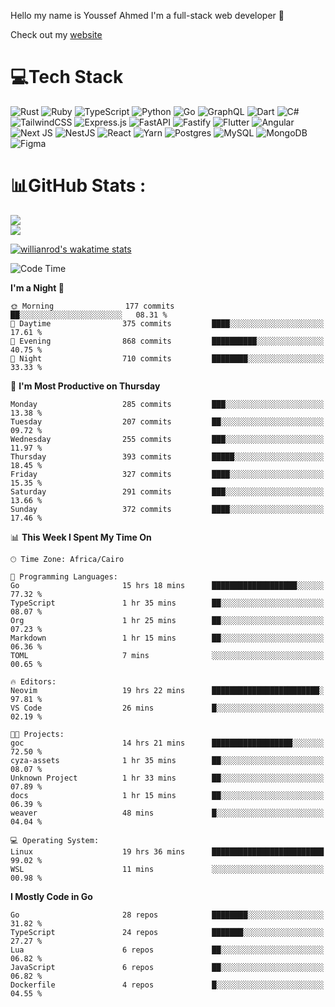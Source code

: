 Hello my name is Youssef Ahmed I'm a full-stack web developer 👋

Check out my [website](https://youssefahmed.vercel.app)
 
# 💻Tech Stack

![Rust](https://img.shields.io/badge/rust-%23000000.svg?style=for-the-badge&logo=rust&logoColor=white) ![Ruby](https://img.shields.io/badge/ruby-%23CC342D.svg?style=for-the-badge&logo=ruby&logoColor=white) ![TypeScript](https://img.shields.io/badge/typescript-%23007ACC.svg?style=for-the-badge&logo=typescript&logoColor=white) ![Python](https://img.shields.io/badge/python-3670A0?style=for-the-badge&logo=python&logoColor=ffdd54) ![Go](https://img.shields.io/badge/go-%2300ADD8.svg?style=for-the-badge&logo=go&logoColor=white) ![GraphQL](https://img.shields.io/badge/-GraphQL-E10098?style=for-the-badge&logo=graphql&logoColor=white) ![Dart](https://img.shields.io/badge/dart-%230175C2.svg?style=for-the-badge&logo=dart&logoColor=white) ![C#](https://img.shields.io/badge/c%23-%23239120.svg?style=for-the-badge&logo=c-sharp&logoColor=white) ![TailwindCSS](https://img.shields.io/badge/tailwindcss-%2338B2AC.svg?style=for-the-badge&logo=tailwind-css&logoColor=white) ![Express.js](https://img.shields.io/badge/express.js-%23404d59.svg?style=for-the-badge&logo=express&logoColor=%2361DAFB) ![FastAPI](https://img.shields.io/badge/FastAPI-005571?style=for-the-badge&logo=fastapi) ![Fastify](https://img.shields.io/badge/fastify-%23000000.svg?style=for-the-badge&logo=fastify&logoColor=white) ![Flutter](https://img.shields.io/badge/Flutter-%2302569B.svg?style=for-the-badge&logo=Flutter&logoColor=white) ![Angular](https://img.shields.io/badge/angular-%23DD0031.svg?style=for-the-badge&logo=angular&logoColor=white) ![Next JS](https://img.shields.io/badge/Next-black?style=for-the-badge&logo=next.js&logoColor=white) ![NestJS](https://img.shields.io/badge/nestjs-%23E0234E.svg?style=for-the-badge&logo=nestjs&logoColor=white) ![React](https://img.shields.io/badge/react-%2320232a.svg?style=for-the-badge&logo=react&logoColor=%2361DAFB) ![Yarn](https://img.shields.io/badge/yarn-%232C8EBB.svg?style=for-the-badge&logo=yarn&logoColor=white) ![Postgres](https://img.shields.io/badge/postgres-%23316192.svg?style=for-the-badge&logo=postgresql&logoColor=white) ![MySQL](https://img.shields.io/badge/mysql-%2300f.svg?style=for-the-badge&logo=mysql&logoColor=white) ![MongoDB](https://img.shields.io/badge/MongoDB-%234ea94b.svg?style=for-the-badge&logo=mongodb&logoColor=white)     ![Figma](https://img.shields.io/badge/figma-%23F24E1E.svg?style=for-the-badge&logo=figma&logoColor=white)

# 📊GitHub Stats :

![](https://github-readme-stats.vercel.app/api?username=joetifa2003&theme=tokyonight&hide_border=false&include_all_commits=false&count_private=false)<br/>
![](https://github-readme-streak-stats.herokuapp.com/?user=joetifa2003&theme=tokyonight&hide_border=false)<br/>

[![willianrod's wakatime stats](https://github-readme-stats.vercel.app/api/wakatime?username=joetifa2003&layout=compact)](https://github.com/anuraghazra/github-readme-stats)
<!--START_SECTION:waka-->
![Code Time](http://img.shields.io/badge/Code%20Time-3%2C699%20hrs%201%20min-blue)

**I'm a Night 🦉** 

```text
🌞 Morning                177 commits         ██░░░░░░░░░░░░░░░░░░░░░░░   08.31 % 
🌆 Daytime                375 commits         ████░░░░░░░░░░░░░░░░░░░░░   17.61 % 
🌃 Evening                868 commits         ██████████░░░░░░░░░░░░░░░   40.75 % 
🌙 Night                  710 commits         ████████░░░░░░░░░░░░░░░░░   33.33 % 
```
📅 **I'm Most Productive on Thursday** 

```text
Monday                   285 commits         ███░░░░░░░░░░░░░░░░░░░░░░   13.38 % 
Tuesday                  207 commits         ██░░░░░░░░░░░░░░░░░░░░░░░   09.72 % 
Wednesday                255 commits         ███░░░░░░░░░░░░░░░░░░░░░░   11.97 % 
Thursday                 393 commits         █████░░░░░░░░░░░░░░░░░░░░   18.45 % 
Friday                   327 commits         ████░░░░░░░░░░░░░░░░░░░░░   15.35 % 
Saturday                 291 commits         ███░░░░░░░░░░░░░░░░░░░░░░   13.66 % 
Sunday                   372 commits         ████░░░░░░░░░░░░░░░░░░░░░   17.46 % 
```


📊 **This Week I Spent My Time On** 

```text
🕑︎ Time Zone: Africa/Cairo

💬 Programming Languages: 
Go                       15 hrs 18 mins      ███████████████████░░░░░░   77.32 % 
TypeScript               1 hr 35 mins        ██░░░░░░░░░░░░░░░░░░░░░░░   08.07 % 
Org                      1 hr 25 mins        ██░░░░░░░░░░░░░░░░░░░░░░░   07.23 % 
Markdown                 1 hr 15 mins        ██░░░░░░░░░░░░░░░░░░░░░░░   06.36 % 
TOML                     7 mins              ░░░░░░░░░░░░░░░░░░░░░░░░░   00.65 % 

🔥 Editors: 
Neovim                   19 hrs 22 mins      ████████████████████████░   97.81 % 
VS Code                  26 mins             █░░░░░░░░░░░░░░░░░░░░░░░░   02.19 % 

🐱‍💻 Projects: 
goc                      14 hrs 21 mins      ██████████████████░░░░░░░   72.50 % 
cyza-assets              1 hr 35 mins        ██░░░░░░░░░░░░░░░░░░░░░░░   08.07 % 
Unknown Project          1 hr 33 mins        ██░░░░░░░░░░░░░░░░░░░░░░░   07.89 % 
docs                     1 hr 15 mins        ██░░░░░░░░░░░░░░░░░░░░░░░   06.39 % 
weaver                   48 mins             █░░░░░░░░░░░░░░░░░░░░░░░░   04.04 % 

💻 Operating System: 
Linux                    19 hrs 36 mins      █████████████████████████   99.02 % 
WSL                      11 mins             ░░░░░░░░░░░░░░░░░░░░░░░░░   00.98 % 
```

**I Mostly Code in Go** 

```text
Go                       28 repos            ████████░░░░░░░░░░░░░░░░░   31.82 % 
TypeScript               24 repos            ███████░░░░░░░░░░░░░░░░░░   27.27 % 
Lua                      6 repos             ██░░░░░░░░░░░░░░░░░░░░░░░   06.82 % 
JavaScript               6 repos             ██░░░░░░░░░░░░░░░░░░░░░░░   06.82 % 
Dockerfile               4 repos             █░░░░░░░░░░░░░░░░░░░░░░░░   04.55 % 
```




<!--END_SECTION:waka-->
